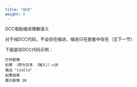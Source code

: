 ```yaml
---
title: "缩进"
weight: 9
---
```


DCC借助缩进理解语义

对于纯DCC代码，不会存在缩进，缩进只在嵌套中存在（见下一节）

下面是存DCC代码示例：

```DCC
打开剧情
如果 （转为文本 （输入））=10
输出 "ciallo"
如果结束
展示剧情 10
```